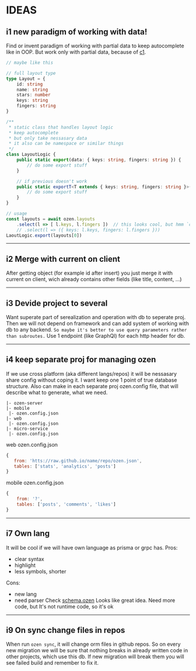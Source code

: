 # IDEAS

## i1 new paradigm of working with data!
Find or invent paradigm of working with partial data to keep autocomplete like in OOP.
But work only with partial data, because of [c1](../README.md/#c1-minimal).

```ts
// maybe like this

// full layout type
type Layout = {
    id: string
    name: string
    stars: number
    keys: string
    fingers: string
}

/**
 * static class that handles layout logic
 * keep autocomplete
 * but only take nessasary data
 * it also can be namespace or similar things
 */
class LayoutLogic {
    public static export(data: { keys: string, fingers: string }) {
        // do some export stuff
    }

    // if previous doesn't work
    public static exportT<T extends { keys: string, fingers: string }>(data: T) {
        // do some export stuff
    }
}

// usage
const layouts = await ozen.layouts
    .select(l => [ l.keys, l.fingers ])  // this looks cool, but hmm `c5`
    // .select(l => ({ keys: l.keys, fingers: l.fingers })) 
LaoutLogic.export(layouts[0])
```

---
## i2 Merge with current on client
After getting object (for example id after insert) you just merge it with current on client, wich already contains other fields (like title, content, ...)

---
## i3 Devide project to several
Want superate part of serealization and operation with db to seperate proj.
Then we will not depend on framework and can add system of working with db to any backend. `So maybe it's better to use query parameters rather than subroutes.` Use 1 endpoint (like GraphQl) for each http header for db.

---
## i4 keep separate proj for managing ozen
If we use cross platform (aka different langs/repos) it will be nessasary share config without coping it. I want keep one 1 point of true database structure. 
Also can make in each separate proj ozen.config file, that will describe what to generate, what we need.
```
|- ozen-server
|- mobile
 |- ozen.config.json
|- web
 |- ozen.config.json
|- micro-service
 |- ozen.config.json
```
web ozen.config.json
```js
{
   from: 'htts://raw.github.io/name/repo/ozen.json',
   tables: ['stats', 'analytics', 'posts']
}
```
mobile ozen.config.json
```js
{
    from: '?',
    tables: ['posts', 'comments', 'likes']
}
```

---
## i7 Own lang
It will be cool if we will have own language as prisma or grpc has.
Pros:
- clear syntax
- highlight
- less symbols, shorter

Cons:
- new lang
- need parser
Check [schema.ozen](./schema/schema.ozen)
Looks like great idea.
Need more code, but It's not runtime code, so it's ok

---
## i9 On sync change files in repos
When run `ozen sync`, it will change orm files in github repos.
So on every new migration we will be sure that nothing breaks in already written code in other projects, which use this db. If new migration will break them you will see failed build and remember to fix it.